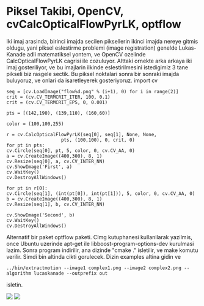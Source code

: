 # Piksel Takibi, OpenCV, cvCalcOpticalFlowPyrLK, optflow


Iki imaj arasinda, birinci imajda secilen piksellerin ikinci imajda nereye gitmis oldugu, yani piksel eslestirme problemi (image registration) genelde Lukas-Kanade adli matematiksel yontem, ve OpenCV ozelinde CalcOpticalFlowPyrLK cagrisi ile cozuluyor. Alttaki ornekte arka arkaya iki imaj gosteriliyor, ve bu imajlarin ilkinde eslestirilmesini istedigimiz 3 tane pikseli biz rasgele sectik. Bu piksel noktalari sonra bir sonraki imajda buluyoruz, ve onlari da isaretleyerek gosteriyoruz.
import cv

```
seq = [cv.LoadImage("flow%d.png" % (i+1), 0) for i in range(2)]
crit = (cv.CV_TERMCRIT_ITER, 100, 0.1)
crit = (cv.CV_TERMCRIT_EPS, 0, 0.001)

pts = [(142,190), (139,110), (160,60)]

color = (100,100,255)

r = cv.CalcOpticalFlowPyrLK(seq[0], seq[1], None, None,
                    pts, (100,100), 0, crit, 0)
for pt in pts:
cv.Circle(seq[0], pt, 5, color, 0, cv.CV_AA, 0)
a = cv.CreateImage((400,300), 8, 1)
cv.Resize(seq[0], a, cv.CV_INTER_NN)
cv.ShowImage('First', a)
cv.WaitKey()
cv.DestroyAllWindows()

for pt in r[0]:
cv.Circle(seq[1], (int(pt[0]), int(pt[1])), 5, color, 0, cv.CV_AA, 0)
b = cv.CreateImage((400,300), 8, 1)
cv.Resize(seq[1], b, cv.CV_INTER_NN)

cv.ShowImage('Second', b)
cv.WaitKey()
cv.DestroyAllWindows()
```

Alternatif bir paket optflow paketi. CImg kutuphanesi kullanilarak
yazilmis, once Ubuntu uzerinde apt-get ile
libboost-program-options-dev kurulmasi lazim. Sonra program indirilir,
ana dizinde "cmake ." isletilir, ve make komutu verilir. Simdi bin
altinda cikti gorulecek. Dizin examples altina gidin ve

```
../bin/extractmotion --image1 complex1.png --image2 complex2.png --algorithm lucaskanade --outprefix out
```
isletin.


![](flow1.png)
![](flow2.png)

